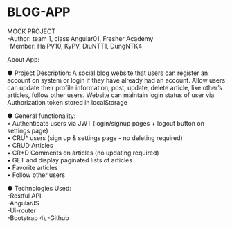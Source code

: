 # BLOG-APP
MOCK PROJECT\
-Author: team 1, class Angular01, Fresher Academy \
-Member: HaiPV10, KyPV, DiuNTT1, DungNTK4

About App:

●	Project Description:
A social blog website that users can register an account on system or login if they have already had an account. Allow users can update their profile information, post, update, delete article, like other’s articles, follow other users. Website can maintain login status of user via Authorization token stored in localStorage

● General functionality:\
•	Authenticate users via JWT (login/signup pages + logout button on settings page)\
•	CRU* users (sign up & settings page - no deleting required)\
•	CRUD Articles\
•	CR*D Comments on articles (no updating required)\
•	GET and display paginated lists of articles\
•	Favorite articles\
•	Follow other users

●	Technologies Used:  
-Restful API\
-AngularJS\
-Ui-router\
-Bootstrap 4\ 
-Github
